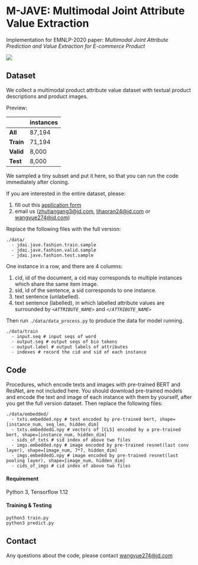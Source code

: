# M-JAVE: Multimodal Joint Attribute Value Extraction

Implementation for EMNLP-2020 paper: *Multimodal Joint Attribute Prediction and Value Extraction for E-commerce Product*

![](https://i.loli.net/2020/09/15/V5oMdqxBcwSiDer.png)

## Dataset

We collect a multimodal product attribute value dataset with textual product descriptions and product images.

Preview:

|   |  instances |
| :------------ | :------------ |
| **All** | 87,194 |
| **Train** | 71,194 |
| **Valid** | 8,000 |
| **Test** | 8,000 |

We sampled a tiny subset and put it here, so that you can run the code immediately after cloning.

If you are interested in the entire dataset, please:
1. fill out this <u>[application form](https://drive.google.com/file/d/1n2fpl0UuUtc2gDK-XOs0h3u0Mz9zpYBY/view?usp=sharing)</u>
2. email us (<u>[zhutiangang3@jd.com](mailto:zhutiangang3@jd.com)</u>, <u>[lihaoran24@jd.com](mailto:lihaoran24@jd.com)</u> or <u>[wangyue274@jd.com](mailto:wangyue274@jd.com)</u>)

Replace the following files with the full version:
```
./data/
  - jdai.jave.fashion.train.sample
  - jdai.jave.fashion.valid.sample
  - jdai.jave.fashion.test.sample
```

One instance in a row, and there are 4 columns:
1. cid, id of the document, a cid may corresponds to multiple instances which share the same item image.
2. sid, id of the sentence, a sid corresponds to one instance. 
3. text sentence (unlabelled).
4. text sentence (labelled), in which labelled attribute values are surrounded by *`<ATTRIBUTE_NAME>`* and *`</ATTRIBUTE_NAME>`*

Then run `./data/data_process.py` to produce the data for model running.

```
./data/train
  - input.seq # input seqs of word
  - output.seq # output seqs of bio tokens
  - output.label # output labels of attributes 
  - indexes # record the cid and sid of each instance
```

## Code

Procedures, which encode texts and images with pre-trained BERT and ResNet, are not included here. You should download pre-trained models and encode the text and image of each instance with them by yourself, after you get the full version dataset. Then replace the following files:

```
./data/embedded/
  - txts.embedded.npy # text encoded by pre-trained bert, shape=[instance_num, seq_len, hidden_dim]
  - txts.embeddedG.npy # vectors of [CLS] encoded by a pre-trained bert, shape=[instance_num, hidden_dim]
  - sids_of_txts # sid index of above two files
  - imgs.embedded.npy # image encoded by pre-trained resnet(last conv layer), shape=[image_num, 7*7, hidden_dim]
  - imgs.embeddedG.npy # image encoded by pre-trained resnet(last pooling layer), shape=[image_num, hidden_dim]
  - cids_of_imgs # cid index of above two files
```

#### Requirement

Python 3, Tensorflow 1.12

#### Training & Testing

```
python3 train.py
python3 predict.py
```

## Contact 
Any questions about the code, please contact <u>[wangyue274@jd.com](mailto:wangyue274@jd.com)</u>
